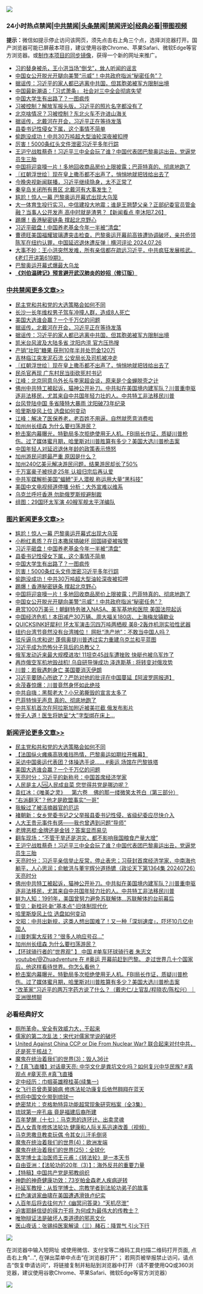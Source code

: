![](https://raw.githubusercontent.com/jsvpn/jsproxy/dev/64photo/fqnews-qr.jpg)

<div id="tt">
<h3>24小时热点禁闻|<a href="#%E4%B8%AD%E5%85%B1%E7%A6%81%E9%97%BB%E6%9B%B4%E5%A4%9A%E6%96%87%E7%AB%A0">中共禁闻</a>|<a href="#%E5%9B%BE%E7%89%87%E6%96%B0%E9%97%BB%E6%9B%B4%E5%A4%9A%E6%96%87%E7%AB%A0">头条禁闻</a>|<a href="#%E6%96%B0%E9%97%BB%E8%AF%84%E8%AE%BA%E6%9B%B4%E5%A4%9A%E6%96%87%E7%AB%A0">禁闻评论|<a href="#%E5%BF%85%E7%9C%8B%E7%BB%8F%E5%85%B8%E5%A5%BD%E6%96%87">经典必看</a>|<a href="https://2654106.xyz/3" target="_blank">带图视频</a></h3>
<div><b>提示：</b>微信如提示停止访问该网页，须先点击右上角三个点，选择浏览器打开。国产浏览器可能已屏蔽本项目，建议使用谷歌Chrome、苹果Safari、微软Edge等官方浏览器。或<a href="%E5%88%B6%E4%BD%9Cgit%E7%A6%81%E9%97%BB%E9%95%9C%E5%83%8F.md">制作本项目的同步镜像</a>，获得一个新的网址来推广。</div>
<ul>

<li><a href="/bblog/20240727/2067526.md">习的替身被杀，王小洪当场“倒戈”，耸人听闻的谣言</a></li>
<li><a href="/topimagenews/20240727/2067302.md">中国女公开脱光开腿向美警“示威”！中共政府指派“秘密任务”？</a></li>
<li><a href="/cbnews/20240727/2067561.md">据谣传：习近平的家人都已逃离中共国，但其胞弟被军方限制出境</a></li>
<li><a href="/headline/20240727/2067306.md">中国最新潮语：「习式萧条」 社会对三中全会彻底失望</a></li>
<li><a href="/topimagenews/20240727/2067348.md">中国大学生有出路了？一图疯传</a></li>
<li><a href="/baitai/20240727/2067564.md">习被控制？解放军报头版，习近平的照片名字都没有了</a></li>
<li><a href="/bblog/20240727/2067524.md">北京啥情况？习被控制？东北火车不许进山海关</a></li>
<li><a href="/cbnews/20240727/2067567.md">据谣传，北戴河在开会，习近平正在等待发落</a></li>
<li><a href="/topimagenews/20240727/2067349.md">县委书记性侵女下属，这个事情不简单</a></li>
<li><a href="/topimagenews/20240727/2067327.md">偷跑没成功！中共30万吨超大型油轮深夜被扣押</a></li>
<li><a href="/topimagenews/20240727/2067347.md">厉害！5000条红头文件泄密习近平多年行踪</a></li>
<li><a href="/comments/20240727/2067414.md">王沪宁战胜蔡奇！习近平三中全会玩了谁？中国代表团巴黎奥运出丑，党逼党员生三胎</a></li>
<li><a href="/topimagenews/20240727/2067303.md">中国将迎哀嚎一片！多地回收商品房价上限披露；巴菲特真的、彻底地跑了</a></li>
<li><a href="/cbnews/20240727/2067441.md">〖红朝浮世绘〗现在皇上撒币都不出声了，悄悄地就把钱给出去了</a></li>
<li><a href="/baitai/20240727/2067582.md">今晚央视新闻联播，习近平继续隐身，太不正常了</a></li>
<li><a href="/baitai/20240727/2067569.md">秦皇岛关闭所有景区 北戴河有大事发生？</a></li>
<li><a href="/topimagenews/20240727/2067547.md">尴尬！惊人一幕 巴黎奥运开幕式出现大乌笼</a></li>
<li><a href="/sohnews/20240727/2067371.md">大一体育生投行实习，中信建投大地震；谁是王翘楚父亲？正部纪委官员管金融？当事人公开发声 高中时就是渣男？【新闻看点 李沐阳7.26】</a></li>
<li><a href="/topimagenews/20240727/2067326.md">踢爆！香港秘密链条 撑起北京野心</a></li>
<li><a href="/topimagenews/20240727/2067373.md">习近平砸盘！中国养老基金今年一半被“清盘”</a></li>
<li><a href="/sohnews/20240727/2067291.md">曹德旺美国福耀玻璃遭突击检查，巴黎奥运开幕前高铁遭协调破坏，亲共侨领陈军在纽约认罪，中国延迟退休遭反弹｜横河评论 2024.07.26</a></li>
<li><a href="/sohnews/20240727/2067423.md">大事不妙：王小洪突然发难，所有亲信都在疏远习近平，中共疯狂发展核武。《老灯开讲第619期》</a></li>
<li><a href="/sports/20240727/2067457.md">巴黎奥运开幕式爆最大乌龙</a></li>
<li><b><a href="/comments/20200207/1272816.md" target="_blank">《刘伯温碑记》预言避开武汉肺炎的妙招（修订版）</a></b></li>
</ul>
</div>

<div class="catlist">
<h3><a href="/cbnews/" target="_blank">中共禁闻</a><span><a href="/cbnews/" target="_blank" rel="nofollow">更多文章>></a></span></h3>
<ul>
<li><a href="/comments/20240728/2067614.md" target="_blank">民主党和共和党的大选策略会如何不同</a></li>
<li><a href="/cbnews/20240727/2067592.md" target="_blank">长沙一长年维权男子驾车冲撞人群，造成8人死亡</a></li>
<li><a href="/comments/20240727/2067588.md" target="_blank">美国大选谁会赢？一个千万亿的问题</a></li>
<li><a href="/cbnews/20240727/2067567.md" target="_blank">据谣传，北戴河在开会，习近平正在等待发落</a></li>
<li><a href="/cbnews/20240727/2067561.md" target="_blank">据谣传：习近平的家人都已逃离中共国，但其胞弟被军方限制出境</a></li>
<li><a href="/cbnews/20240727/2067519.md" target="_blank">凯米台风波及大陆多省 沈阳内涝 官方压热搜</a></li>
<li><a href="/cbnews/20240727/2067453.md" target="_blank">产销“壮阳”糖果 获刑10年半并处罚金120万</a></li>
<li><a href="/cbnews/20240727/2067452.md" target="_blank">吉林临江突发泥石流 公安局长及司机被冲走</a></li>
<li><a href="/cbnews/20240727/2067441.md" target="_blank">〖红朝浮世绘〗现在皇上撒币都不出声了，悄悄地就把钱给出去了</a></li>
<li><a href="/cbnews/20240727/2067416.md" target="_blank">民杀官再现 广东村民当街砍死村书记</a></li>
<li><a href="/cbnews/20240727/2067389.md" target="_blank">江峰：北京同意乌外长与李家超会谈，原来是个金蝉脱壳之计</a></li>
<li><a href="/comments/20240727/2067384.md" target="_blank">佛州中共特工被起诉，猫神公开补刀。中共拟在美国境内建军队？川普重申驱逐非法移民，尤其来自中共国年轻力壮的人。中共特工非法移民川普</a></li>
<li><a href="/cbnews/20240727/2067375.md" target="_blank">台风登陆中国 多省降特大暴雨 沈阳破73年纪录</a></li>
<li><a href="/comments/20240727/2067372.md" target="_blank">哈里斯旋风上位 选盘如何变动</a></li>
<li><a href="/cbnews/20240727/2067345.md" target="_blank">江峰：解决了医保养老，老百姓不用逼，自然就愿意消费啦</a></li>
<li><a href="/comments/20240727/2067313.md" target="_blank">加州州长纽森 为什么要扫荡游民？</a></li>
<li><a href="/comments/20240727/2067293.md" target="_blank">枪击案内幕曝光，特勤局多次拒绝使用无人机。FBI局长作证，质疑川普枪伤。过了媒体蜜月期，哈里斯对川普胜算有多少？美国大选川普枪击案</a></li>
<li><a href="/cbnews/20240727/2067280.md" target="_blank">中国年轻人对延迟退休年龄的政策表示愤怒</a></li>
<li><a href="/comments/20240727/2067258.md" target="_blank">加州游民问题最严重 原因是什么？</a></li>
<li><a href="/comments/20240726/2067203.md" target="_blank">加州240亿美元解决游民问题，结果游民却长了50%</a></li>
<li><a href="/cbnews/20240726/2067157.md" target="_blank">千万富豪子被拐走25年 认祖归宗后再认爱</a></li>
<li><a href="/cbnews/20240726/2067133.md" target="_blank">中共军媒解析美国“蝠鲼”无人潜舰 称运用大量“黑科技”</a></li>
<li><a href="/cbnews/20240726/2067132.md" target="_blank">美国中文电视频道停播 分析：大外宣难以维系</a></li>
<li><a href="/cbnews/20240726/2067131.md" target="_blank">乌克兰呼吁香港 勿助俄罗斯规避制裁</a></li>
<li><a href="/cbnews/20240726/2067130.md" target="_blank">组图：29国环太军演 40艘军舰太平洋编队</a></li>

</ul>
</div>
<div class="catlist">
<h3><a href="/topimagenews/" target="_blank">图片新闻</a><span><a href="/topimagenews/" target="_blank" rel="nofollow">更多文章>></a></span></h3>
<ul>
<li><a href="/topimagenews/20240727/2067547.md" target="_blank">尴尬！惊人一幕 巴黎奥运开幕式出现大乌笼</a></li>
<li><a href="/topimagenews/20240727/2067374.md" target="_blank">小粉红素质？在日本撒尿搞破坏 回国碰瓷被报警</a></li>
<li><a href="/topimagenews/20240727/2067373.md" target="_blank">习近平砸盘！中国养老基金今年一半被“清盘”</a></li>
<li><a href="/topimagenews/20240727/2067349.md" target="_blank">县委书记性侵女下属，这个事情不简单</a></li>
<li><a href="/topimagenews/20240727/2067348.md" target="_blank">中国大学生有出路了？一图疯传</a></li>
<li><a href="/topimagenews/20240727/2067347.md" target="_blank">厉害！5000条红头文件泄密习近平多年行踪</a></li>
<li><a href="/topimagenews/20240727/2067327.md" target="_blank">偷跑没成功！中共30万吨超大型油轮深夜被扣押</a></li>
<li><a href="/topimagenews/20240727/2067326.md" target="_blank">踢爆！香港秘密链条 撑起北京野心</a></li>
<li><a href="/topimagenews/20240727/2067303.md" target="_blank">中国将迎哀嚎一片！多地回收商品房价上限披露；巴菲特真的、彻底地跑了</a></li>
<li><a href="/topimagenews/20240727/2067302.md" target="_blank">中国女公开脱光开腿向美警“示威”！中共政府指派“秘密任务”？</a></li>
<li><a href="/topimagenews/20240726/2067202.md" target="_blank">悬赏1000万美元！朝鲜特务骇入NASA、美军基地和医院 美国法院起诉</a></li>
<li><a href="/topimagenews/20240726/2067109.md" target="_blank">中国经济危机！本田减产30万辆、周大福关180店、上海梅龙镇歇业</a></li>
<li><a href="/topimagenews/20240726/2067108.md" target="_blank">QUICKSINK好犀利! 环太军演击沉四万吨两栖舰 美B-2轰炸机测实验性武器</a></li>
<li><a href="/topimagenews/20240726/2067107.md" target="_blank">纽约台湾节竟然没有台湾摊位！ 网批“洗产地”：不敢当中国人吗？</a></li>
<li><a href="/topimagenews/20240726/2067102.md" target="_blank">驳斥逼乌求和说! 蓬佩奥提川普透过实力重建乌克兰和平蓝图</a></li>
<li><a href="/topimagenews/20240726/2067094.md" target="_blank">习近平成为恐怖分子背后的总教父？</a></li>
<li><a href="/topimagenews/20240726/2067021.md" target="_blank">俄军发动近来最大规模进攻! 11坦克45战车遭挫败 快艇也被乌军炸了</a></li>
<li><a href="/topimagenews/20240726/2067003.md" target="_blank">再炸俄空军机地毁战机! 乌自研导弹成功 泽连斯基 : 将转变对俄攻势</a></li>
<li><a href="/topimagenews/20240726/2067002.md" target="_blank">川普：若我遇刺身亡 美国要消灭伊朗</a></li>
<li><a href="/topimagenews/20240726/2066996.md" target="_blank">习近平要随心所欲了？严防对他的批评在中国蔓延【阿波罗网报道】</a></li>
<li><a href="/topimagenews/20240726/2066975.md" target="_blank">余茂春惊爆：川普竟然身怀如此绝技</a></li>
<li><a href="/topimagenews/20240726/2066956.md" target="_blank">中共自嗨：黑帮老大？小兄弟撕毁的宣言太多了</a></li>
<li><a href="/topimagenews/20240726/2066900.md" target="_blank">巴菲特悄无声息 真的、彻底地跑了</a></li>
<li><a href="/topimagenews/20240726/2066899.md" target="_blank">中共军机首次在阿拉斯加附近被美拦截 俄发布影片</a></li>
<li><a href="/topimagenews/20240726/2066866.md" target="_blank">惨无人道！医生将她呈“大”字型绑在床上…</a></li>

</ul>
</div>
<div class="catlist">
<h3><a href="/comments/" target="_blank">新闻评论</a><span><a href="/comments/" target="_blank" rel="nofollow">更多文章>></a></span></h3>
<ul>
<li><a href="/comments/20240728/2067614.md" target="_blank">民主党和共和党的大选策略会如何不同</a></li>
<li><a href="/comments/20240728/2067613.md" target="_blank">【法国纵火瘫痪高铁难挡热情，巴黎奥运如期拉开帷幕】</a></li>
<li><a href="/comments/20240727/2067595.md" target="_blank">采访中国奥运代表团？体操选手说&#8230;&#8230; #奥运 场馆在巴黎铁塔</a></li>
<li><a href="/comments/20240727/2067588.md" target="_blank">美国大选谁会赢？一个千万亿的问题</a></li>
<li><a href="/comments/20240727/2067577.md" target="_blank">天亮时分：习近平的新称号：中国首席经济学家</a></li>
<li><a href="/comments/20240727/2067539.md" target="_blank">人民是主人🆚人民成韭菜 您觉得共党是哪边呢？</a></li>
<li><a href="/comments/20240727/2067523.md" target="_blank">袁红冰：《唯美之灵》    第六卷    佛的那一缕微笑太苍白（第三部分）</a></li>
<li><a href="/comments/20240727/2067433.md" target="_blank">“右派翻天”？他才是欧盟事实“一哥”</a></li>
<li><a href="/comments/20240727/2067432.md" target="_blank">我躲过了被活摘器官的厄运</a></li>
<li><a href="/comments/20240727/2067431.md" target="_blank">褚朝新：女乡党委书记之父举报县委书记性侵，省级纪委应尽快介入</a></li>
<li><a href="/comments/20240727/2067419.md" target="_blank">人大王贵元事件有感——我也曾遇到问题“导师”</a></li>
<li><a href="/comments/20240727/2067418.md" target="_blank">老牌恶棍:金牌还是金钱？答案显而易见</a></li>
<li><a href="/comments/20240727/2067417.md" target="_blank">翻车现场：“不管干旱还是洪灾，都不影响我国粮食产量大增”</a></li>
<li><a href="/comments/20240727/2067414.md" target="_blank">王沪宁战胜蔡奇！习近平三中全会玩了谁？中国代表团巴黎奥运出丑，党逼党员生三胎</a></li>
<li><a href="/comments/20240727/2067390.md" target="_blank">天亮时分：习近平亲信举止反常，停止表忠；习获封首席经济学家，中南海也躺平，人心思润；俞敏洪与董宇辉分道扬镳（政论天下第1364集 20240726）天亮时分</a></li>
<li><a href="/comments/20240727/2067384.md" target="_blank">佛州中共特工被起诉，猫神公开补刀。中共拟在美国境内建军队？川普重申驱逐非法移民，尤其来自中共国年轻力壮的人。中共特工非法移民川普</a></li>
<li><a href="/comments/20240727/2067377.md" target="_blank">鲜为人知：1991年，美国曾努力避免苏联解体…苏联解体的台前幕后</a></li>
<li><a href="/comments/20240727/2067376.md" target="_blank">管见：新桂冠·新“基本点”·旧体制现代化</a></li>
<li><a href="/comments/20240727/2067372.md" target="_blank">哈里斯旋风上位 选盘如何变动</a></li>
<li><a href="/comments/20240727/2067346.md" target="_blank">文昭：中共出新规，这类人想出国难了！又一种「深圳速度」，吓坏10几亿中国人</a></li>
<li><a href="/comments/20240727/2067331.md" target="_blank">川普刺案大反转？“很多人响应号召…”</a></li>
<li><a href="/comments/20240727/2067313.md" target="_blank">加州州长纽森 为什么要扫荡游民？</a></li>
<li><a href="/comments/20240727/2067312.md" target="_blank">【环球骑行者的“世界观” 】 中国 #单车环球骑行者 朱志文 youtube/@Zhuadventure 在 #奥运 开幕前赶到巴黎。 走过世界几十个国家后，他这样看待世界。你怎么看他？</a></li>
<li><a href="/comments/20240727/2067293.md" target="_blank">枪击案内幕曝光，特勤局多次拒绝使用无人机。FBI局长作证，质疑川普枪伤。过了媒体蜜月期，哈里斯对川普胜算有多少？美国大选川普枪击案</a></li>
<li><a href="/comments/20240727/2067292.md" target="_blank">“改革家”习近平的两万字药方说了什么？（戴忠仁/上官乱/程晓农/陈松兴）｜亚洲很想聊</a></li>

</ul>
</div>

<div class="catlist">
<h3>必看经典好文</h3>
<ul>
<li><a href="/comments/20220605/1742040.md" target="_blank">厕所革命，安全有效威力大，干起来</a></li>
<li><a href="/tculture/20181126/1037279.md" target="_blank">儒家的第二次乱法：宋代对儒家学说的破坏</a></li>
<li><a href="/comments/20200820/1451960.md" target="_blank">United Against China CCP or Die From Nuclear War? 联合起来对付中共，还是死于核战？</a></li>
<li><a href="/topimagenews/20180521/945342.md" target="_blank">魔鬼在统治着我们的世界(3)：毁人36计</a></li>
<li><a href="/bannedvideo/20220601/1740169.md" target="_blank">?【真飞直播】对话章天亮: 中华文化是粪坑文化吗？如何复兴中华民族? #真观点 #章天亮 #真飞直播</a></li>
<li><a href="/tculture/20161028/606931.md" target="_blank">定中经历：巾帼英雄穆桂英(续集一)</a></li>
<li><a href="/cnnews/20210512/1544604.md" target="_blank">女飞行员曾患莱姆病 修炼法轮功康复后依然翱翔在蓝天</a></li>
<li><a href="/bannedvideo/20220425/1724098.md" target="_blank">他将中国文化带到琉球一</a></li>
<li><a href="/comments/20200705/783265.md" target="_blank">绝密禁片：克格勃特异功能超常现象研究档案（全3集）</a></li>
<li><a href="/bannedvideo/20220418/1720873.md" target="_blank">琉球第一座孔庙 竟是福建后裔所建</a></li>
<li><a href="/comments/20240703/2057730.md" target="_blank">百年梦醒（十七）：马克思的连环计、出卖灵魂</a></li>
<li><a href="/comments/20220520/1735217.md" target="_blank">西人女青年修炼法轮功 健康和人际关系迅速改善（视频）</a></li>
<li><a href="/lifebaike/20180921/1001202.md" target="_blank">马克思撒旦教卖玩偶 令其女儿汗毛倒竖</a></li>
<li><a href="/topimagenews/20180522/946266.md" target="_blank">魔鬼在统治着我们的世界(4)：欧洲发端</a></li>
<li><a href="/comments/20181017/1014654.md" target="_blank">魔鬼在统治着我们的世界(25)：全球化</a></li>
<li><a href="/comments/20220826/1776760.md" target="_blank">医学博士主治医师王元甫：《转法轮》是一本天书</a></li>
<li><a href="/comments/20190806/1168435.md" target="_blank">自由亚洲：【法轮功的20年（3）】：海外反共的重要力量</a></li>
<li><a href="/comments/20190701/1151501.md" target="_blank">【特稿】中国共产党是邪教组织</a></li>
<li><a href="/comments/20220315/1705037.md" target="_blank">神韵的神奇健康功效：73岁帕金森老人疾病逆转</a></li>
<li><a href="/comments/20210629/1576797.md" target="_blank">孙延军教授：从哲学博士、宗教学者到法轮功弟子的故事</a></li>
<li><a href="/lishi/20140517/664349.md" target="_blank">红色演讲家曲啸在美国遭遇滑铁卢纪实</a></li>
<li><a href="/comments/20210228/1495257.md" target="_blank">人百年后将去往何方?《幽冥问答录》“天机尽泄”</a></li>
<li><a href="/comments/20200622/1346846.md" target="_blank">迫害耶稣信徒的得力干将  为何成为最伟大的传教士？</a></li>
<li><a href="/cbnews/20170130/651555.md" target="_blank">唯物辩证法是破坏人类道德的邪恶文化</a></li>
<li><a href="/comments/20231223/1978148.md" target="_blank">医山夜话：张锡纯医案解读（三）赭石：降胃气 引火下行</a></li>

</ul>
</div>

![](https://raw.githubusercontent.com/jsvpn/jsproxy/dev/64photo/fqnews-qr.jpg)

在浏览器中输入短网址 或使用微信、支付宝等二维码工具扫描二维码打开页面, 点击右上角"...", 在弹出菜单中点击“在浏览器打开”； 若网页被举报禁止访问，请点击“恢复申请访问”，将链接复制并粘贴到浏览器中打开（请不要使用QQ或360浏览器，建议使用谷歌Chrome、苹果Safari、微软Edge等官方浏览器）

![](https://raw.githubusercontent.com/jsvpn/jsproxy/dev/64photo/wx.jpg)